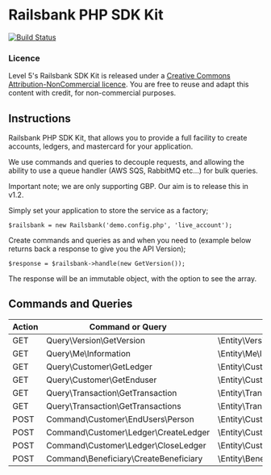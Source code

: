 # Railsbank PHP SDK Kit

[![Build Status](https://travis-ci.com/levelfiveteam/railsbank-sdk.svg?token=42A9e8Yz9HCHugYVWyzW&branch=master)](https://travis-ci.com/levelfiveteam/railsbank-sdk)


### Licence
Level 5's Railsbank SDK Kit is released under a [Creative Commons Attribution-NonCommercial licence](http://creativecommons.org/licenses/by-nc/2.0/uk/). You are free to reuse and adapt this content with credit, for non-commercial purposes.

## Instructions

Railsbank PHP SDK Kit, that allows you to provide a full facility to create accounts, ledgers, and mastercard for your application.

We use commands and queries to decouple requests, and allowing the ability to use a queue handler (AWS SQS, RabbitMQ etc...) for bulk queries.

Important note; we are only supporting GBP.  Our aim is to release this in v1.2.

Simply set your application to store the service as a factory;

`
$railsbank = new Railsbank('demo.config.php', 'live_account');
`

Create commands and queries as and when you need to (example below returns back a response to give you the API Version);

`
$response = $railsbank->handle(new GetVersion());
`

The response will be an immutable object, with the option to see the array.


## Commands and Queries

Action | Command or Query | Response type
---|---|---
GET | Query\Version\GetVersion | \Entity\Version\VersionNumber
GET | Query\Me\Information | \Entity\Me\Information
GET | Query\Customer\GetLedger | \Entity\Customer\GetLedger
GET | Query\Customer\GetEnduser | \Entity\Customer\EndUsers\EndUser
GET | Query\Transaction\GetTransaction | \Entity\Transaction\DetailedTransaction
GET | Query\Transaction\GetTransactions | \Entity\Transaction\Transactions
POST | Command\Customer\EndUsers\Person | \Entity\Customer\EndUsers\EndUserId
POST | Command\Customer\Ledger\CreateLedger | \Entity\Customer\Ledger
POST | Command\Customer\Ledger\CloseLedger | \Entity\Customer\Ledger
POST | Command\Beneficiary\CreateBeneficiary | \Entity\Beneficiary\Beneficary

